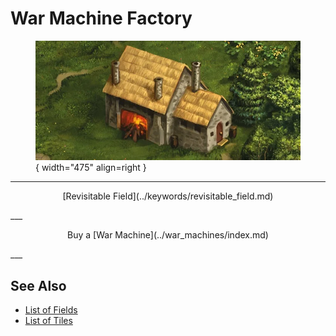 # War Machine Factory

<figure markdown="span">

![War Machine Factory Map Location](../assets/locations-war_machine_factory.webp){ width="475" align=right }

</figure>

___
<p style="text-align: center;" markdown>[Revisitable Field](../keywords/revisitable_field.md)</p>
___
<p style="text-align: center;" markdown>Buy a [War Machine](../war_machines/index.md)</p>
___


## See Also

- [List of Fields](index.md)
- [List of Tiles](../tiles/index.md)
